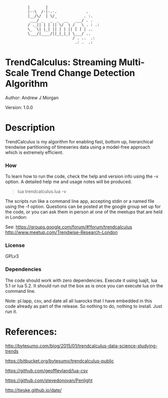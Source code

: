               |       |     
              |--\  /-|-.-.             .
              |__/\/  | \/_            . :.
               ___/ _   _  _  __   ___/ . .
              / ._|| | | || \/  \ /   \ . : .: 
              \_  \| |_| || | | || [ ] | .. 
              \___/|____/||_|_|_| \___/ ..
                                  / . ..  .:
                                   .: .  .:  
                


# TrendCalculus: Streaming Multi-Scale Trend Change Detection Algorithm #

  Author:  Andrew J Morgan

  Version: 1.0.0

# Description #

TrendCalculus is my algorithm for enabling fast, bottom up, hierarchical trendwise partitioning of timeseries data using a model-free approach which is extremely efficient.

### How ###

To learn how to run the code, check the help and version info using the -v option.
A detailed help me and usage notes will be produced.

> lua trendcalculus.lua -v

The scripts run like a command line app, accepting stdin or a named file using the -f option.
Questions can be posted at the google group set up for the code, or you can ask them in person at one of the meetups that are held in London:

See:
https://groups.google.com/forum/#!forum/trendcalculus
http://www.meetup.com/Trendwise-Research-London

### License ###

GPLv3
 
### Dependencies ###

The code should work with zero dependencies.
Execute it using luajit, lua 5.1 or lua 5.2.
It should run out the box as is once you can execute lua on the command line.

Note:
pl.lapp, csv, and date all all luarocks that I have embedded in this code already as part of the release.
So nothing to do, nothing to install. Just run it.

         
# References:

http://bytesumo.com/blog/2015/01/trendcalculus-data-science-studying-trends

https://bitbucket.org/bytesumo/trendcalculus-public

https://github.com/geoffleyland/lua-csv

https://github.com/stevedonovan/Penlight

http://tieske.github.io/date/